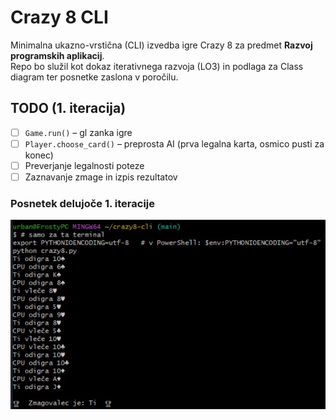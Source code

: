 # Crazy 8 CLI

Minimalna ukazno-vrstična (CLI) izvedba igre Crazy 8 za predmet **Razvoj programskih aplikacij**.  
Repo bo služil kot dokaz iterativnega razvoja (LO3) in podlaga za Class diagram ter posnetke zaslona v poročilu.

## TODO (1. iteracija)
- [ ] `Game.run()` – gl zanka igre  
- [ ] `Player.choose_card()` – preprosta AI (prva legalna karta, osmico pusti za konec)  
- [ ] Preverjanje legalnosti poteze  
- [ ] Zaznavanje zmage in izpis rezultatov

### Posnetek delujoče 1. iteracije
![CLI demo](demo_cli_run.jpg)
